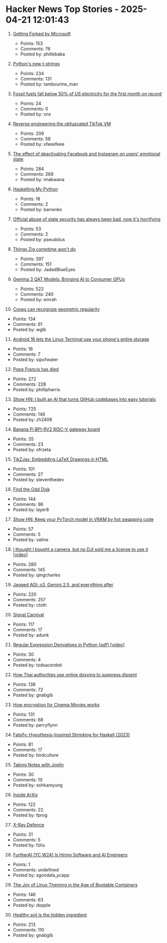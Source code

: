 # Hacker News Top Stories - 2025-04-21 12:01:43

1. [Getting Forked by Microsoft](https://philiplaine.com/posts/getting-forked-by-microsoft/)
   - Points: 153
   - Comments: 76
   - Posted by: phillebaba

2. [Python's new t-strings](https://davepeck.org/2025/04/11/pythons-new-t-strings/)
   - Points: 234
   - Comments: 131
   - Posted by: tambourine_man

3. [Fossil fuels fall below 50% of US electricity for the first month on record](https://ember-energy.org/latest-updates/fossil-fuels-fall-below-50-of-us-electricity-for-the-first-month-on-record/)
   - Points: 24
   - Comments: 0
   - Posted by: xnx

4. [Reverse engineering the obfuscated TikTok VM](https://github.com/LukasOgunfeitimi/TikTok-ReverseEngineering)
   - Points: 209
   - Comments: 58
   - Posted by: xfeeefeee

5. [The effect of deactivating Facebook and Instagram on users' emotional state](https://www.nber.org/papers/w33697)
   - Points: 284
   - Comments: 269
   - Posted by: imakwana

6. [Haskelling My Python](https://unnamed.website/posts/haskelling-my-python/)
   - Points: 18
   - Comments: 2
   - Posted by: barrenko

7. [Official abuse of state security has always been bad, now it's horrifying](https://www.theregister.com/2025/04/14/opinion_secret_state_security/?td=rt-3a)
   - Points: 53
   - Comments: 2
   - Posted by: pseudolus

8. [Things Zig comptime won't do](https://matklad.github.io/2025/04/19/things-zig-comptime-wont-do.html)
   - Points: 397
   - Comments: 151
   - Posted by: JadedBlueEyes

9. [Gemma 3 QAT Models: Bringing AI to Consumer GPUs](https://developers.googleblog.com/en/gemma-3-quantized-aware-trained-state-of-the-art-ai-to-consumer-gpus/)
   - Points: 522
   - Comments: 240
   - Posted by: emrah

10. [Crows can recognize geometric regularity](https://phys.org/news/2025-04-crows-geometric-regularity.html)
   - Points: 134
   - Comments: 61
   - Posted by: wglb

11. [Android 16 lets the Linux Terminal use your phone's entire storage](https://www.androidauthority.com/android-16-terminal-disk-resize-3546144/)
   - Points: 16
   - Comments: 7
   - Posted by: sipofwater

12. [Pope Francis has died](https://www.reuters.com/world/pope-francis-has-died-vatican-says-video-statement-2025-04-21/)
   - Points: 272
   - Comments: 228
   - Posted by: phillipharris

13. [Show HN: I built an AI that turns GitHub codebases into easy tutorials](https://github.com/The-Pocket/Tutorial-Codebase-Knowledge)
   - Points: 725
   - Comments: 146
   - Posted by: zh2408

14. [Banana Pi BPI-RV2 RISC-V gateway board](https://docs.banana-pi.org/en/BPI-RV2/BananaPi_BPI-RV2)
   - Points: 35
   - Comments: 23
   - Posted by: ofrzeta

15. [TikZJax: Embedding LaTeX Drawings in HTML](https://tikzjax.com/)
   - Points: 101
   - Comments: 27
   - Posted by: steventhedev

16. [Find the Odd Disk](https://colors2.alessandroroussel.com/)
   - Points: 144
   - Comments: 96
   - Posted by: layer8

17. [Show HN: Keep your PyTorch model in VRAM by hot swapping code](https://github.com/valine/training-hot-swap/)
   - Points: 57
   - Comments: 5
   - Posted by: valine

18. [I thought I bought a camera, but no DJI sold me a license to use it [video]](https://www.youtube.com/watch?v=aUOnQ_boqCw)
   - Points: 280
   - Comments: 145
   - Posted by: qingcharles

19. [Jagged AGI: o3, Gemini 2.5, and everything after](https://www.oneusefulthing.org/p/on-jagged-agi-o3-gemini-25-and-everything)
   - Points: 220
   - Comments: 257
   - Posted by: ctoth

20. [Signal Carnival](https://www.quiss.org/signal_carnival/)
   - Points: 117
   - Comments: 17
   - Posted by: adunk

21. [Regular Expression Derivatives in Python [pdf] [video]](https://archive.fosdem.org/2018/schedule/event/python_regex_derivatives/attachments/slides/2363/export/events/attachments/python_regex_derivatives/slides/2363/fosdem2018.pdf)
   - Points: 30
   - Comments: 4
   - Posted by: todsacerdoti

22. [How Thai authorities use online doxxing to suppress dissent](https://citizenlab.ca/2025/04/how-thai-authorities-use-online-doxxing-to-suppress-dissent/)
   - Points: 138
   - Comments: 72
   - Posted by: gnabgib

23. [How encryption for Cinema Movies works](https://serverless.industries/2024/05/31/digital-cinema.en.html)
   - Points: 131
   - Comments: 68
   - Posted by: perryflynn

24. [Falsify: Hypothesis-Inspired Shrinking for Haskell (2023)](https://www.well-typed.com/blog/2023/04/falsify/)
   - Points: 81
   - Comments: 17
   - Posted by: birdculture

25. [Taking Notes with Joplin](https://lwn.net/Articles/1016400/)
   - Points: 30
   - Comments: 10
   - Posted by: sohkamyung

26. [Inside ArXiv](https://www.wired.com/story/inside-arxiv-most-transformative-code-science/)
   - Points: 122
   - Comments: 22
   - Posted by: fprog

27. [X-Ray Defence](https://lichess.org/@/Mcie/blog/x-ray-defence-hidden-resource-sudden-lifeline/HERaZrZg)
   - Points: 31
   - Comments: 5
   - Posted by: fzliu

28. [FurtherAI (YC W24) Is Hiring Software and AI Engineers](https://www.ycombinator.com/companies/furtherai/jobs)
   - Points: 1
   - Comments: undefined
   - Posted by: sgondala_ycapp

29. [The Joy of Linux Theming in the Age of Bootable Containers](https://blues.win/posts/joy-of-linux-theming/)
   - Points: 146
   - Comments: 63
   - Posted by: dopple

30. [Healthy soil is the hidden ingredient](https://www.nature.com/articles/d41586-025-01026-x)
   - Points: 213
   - Comments: 110
   - Posted by: gnabgib

